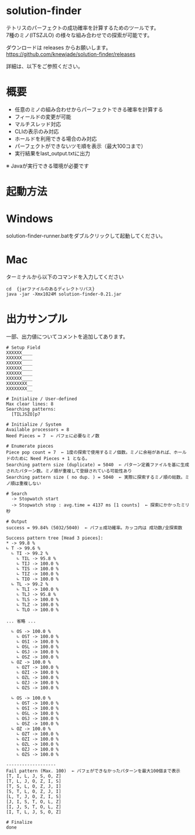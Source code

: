 # solution-finder

テトリスのパーフェクトの成功確率を計算するためのツールです。  
7種のミノ(ITSZJLO) の様々な組み合わせでの探索が可能です。

ダウンロードは releases からお願いします。
https://github.com/knewjade/solution-finder/releases

詳細は、以下をご参照ください。

# 概要

* 任意のミノの組み合わせからパーフェクトできる確率を計算する
* フィールドの変更が可能
* マルチスレッド対応
* CLIの表示のみ対応
* ホールドを利用できる場合のみ対応
* パーフェクトができないツモ順を表示（最大100コまで）
* 実行結果をlast_output.txtに出力

※ Javaが実行できる環境が必要です

# 起動方法

# Windows

solution-finder-runner.batをダブルクリックして起動してください。

# Mac

ターミナルから以下のコマンドを入力してください

```
cd  {jarファイルのあるディレクトリパス}
java -jar -Xmx1024M solution-finder-0.21.jar
```









# 出力サンプル

一部、出力値についてコメントを追加してあります。  


```
# Setup Field
XXXXXX____
XXXXXX____
XXXXXX____
XXXXXX____
XXXXXX____
XXXXXX____
XXXXXXXX__
XXXXXXXX__

# Initialize / User-defined
Max clear lines: 8
Searching patterns:
  [TILJSZO]p7

# Initialize / System
Available processors = 8
Need Pieces = 7  ← パフェに必要なミノ数

# Enumerate pieces
Piece pop count = 7  ← 1度の探索で使用するミノ個数。ミノに余裕があれば、ホールドのために Need Pieces + 1 となる。
Searching pattern size (duplicate) = 5040  ← パターン定義ファイルを基に生成されたパターン数。ミノ順が重複して登録されている可能性あり
Searching pattern size ( no dup. ) = 5040  ← 実際に探索するミノ順の総数。ミノ順は重複しない

# Search
  -> Stopwatch start
  -> Stopwatch stop : avg.time = 4137 ms [1 counts]  ← 探索にかかったミリ秒

# Output
success = 99.84% (5032/5040)  ← パフェ成功確率。カッコ内は 成功数/全探索数

Success pattern tree [Head 3 pieces]:
* -> 99.8 %
∟ T -> 99.6 %
  ∟ TI -> 99.2 %
    ∟ TIL -> 95.8 %
    ∟ TIJ -> 100.0 %
    ∟ TIS -> 100.0 %
    ∟ TIZ -> 100.0 %
    ∟ TIO -> 100.0 %
  ∟ TL -> 99.2 %
    ∟ TLI -> 100.0 %
    ∟ TLJ -> 95.8 %
    ∟ TLS -> 100.0 %
    ∟ TLZ -> 100.0 %
    ∟ TLO -> 100.0 %

... 省略 ...

  ∟ OS -> 100.0 %
    ∟ OST -> 100.0 %
    ∟ OSI -> 100.0 %
    ∟ OSL -> 100.0 %
    ∟ OSJ -> 100.0 %
    ∟ OSZ -> 100.0 %
  ∟ OZ -> 100.0 %
    ∟ OZT -> 100.0 %
    ∟ OZI -> 100.0 %
    ∟ OZL -> 100.0 %
    ∟ OZJ -> 100.0 %
    ∟ OZS -> 100.0 %

  ∟ OS -> 100.0 %
    ∟ OST -> 100.0 %
    ∟ OSI -> 100.0 %
    ∟ OSL -> 100.0 %
    ∟ OSJ -> 100.0 %
    ∟ OSZ -> 100.0 %
  ∟ OZ -> 100.0 %
    ∟ OZT -> 100.0 %
    ∟ OZI -> 100.0 %
    ∟ OZL -> 100.0 %
    ∟ OZJ -> 100.0 %
    ∟ OZS -> 100.0 %

-------------------
Fail pattern (Max. 100)  ← パフェができなかったパターンを最大100個まで表示
[T, I, L, J, S, O, Z]
[T, L, J, O, Z, I, S]
[T, S, L, O, Z, J, I]
[S, T, L, O, Z, J, I]
[L, T, J, O, Z, I, S]
[J, I, S, T, O, L, Z]
[I, J, S, T, O, L, Z]
[I, T, L, J, S, O, Z]

# Finalize
done

```
